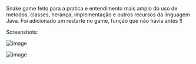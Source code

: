 Snake game feito para a pratica e entendimento mais amplo do uso de metodos, classes, herança, implementação e outros recursos da linguagem Java.
Foi adicionado um restarte no game, função que não havia antes !!


Screenshots: 

![image](https://user-images.githubusercontent.com/83270290/126835101-c0ad12b4-3ec0-4188-8355-b92e48d4fa40.png)

![image](https://user-images.githubusercontent.com/83270290/126835354-2740fdef-f58f-4b70-ac56-cc9dd694fee6.png)

